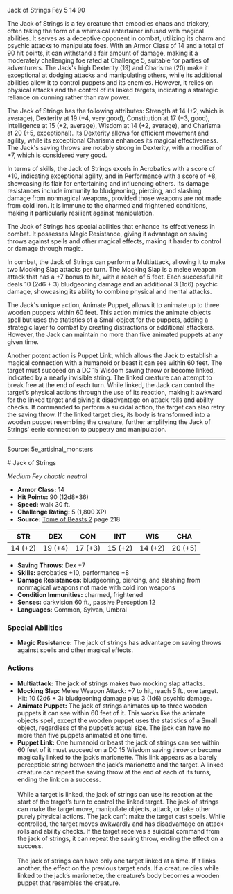 <MonsterName/>Jack of Strings</MonsterName>
<CreatureType/>Fey</CreatureType>
<CR/>5</CR>
<AC/>14</AC>
<HP/>90</HP>
<summary>The Jack of Strings is a fey creature that embodies chaos and trickery, often taking the form of a whimsical entertainer infused with magical abilities. It serves as a deceptive opponent in combat, utilizing its charm and psychic attacks to manipulate foes. With an Armor Class of 14 and a total of 90 hit points, it can withstand a fair amount of damage, making it a moderately challenging foe rated at Challenge 5, suitable for parties of adventurers. The Jack's high Dexterity (19) and Charisma (20) make it exceptional at dodging attacks and manipulating others, while its additional abilities allow it to control puppets and its enemies. However, it relies on physical attacks and the control of its linked targets, indicating a strategic reliance on cunning rather than raw power.</summary>

<detail>

The Jack of Strings has the following attributes: Strength at 14 (+2, which is average), Dexterity at 19 (+4, very good), Constitution at 17 (+3, good), Intelligence at 15 (+2, average), Wisdom at 14 (+2, average), and Charisma at 20 (+5, exceptional). Its Dexterity allows for efficient movement and agility, while its exceptional Charisma enhances its magical effectiveness. The Jack's saving throws are notably strong in Dexterity, with a modifier of +7, which is considered very good.

In terms of skills, the Jack of Strings excels in Acrobatics with a score of +10, indicating exceptional agility, and in Performance with a score of +8, showcasing its flair for entertaining and influencing others. Its damage resistances include immunity to bludgeoning, piercing, and slashing damage from nonmagical weapons, provided those weapons are not made from cold iron. It is immune to the charmed and frightened conditions, making it particularly resilient against manipulation.

The Jack of Strings has special abilities that enhance its effectiveness in combat. It possesses Magic Resistance, giving it advantage on saving throws against spells and other magical effects, making it harder to control or damage through magic.

In combat, the Jack of Strings can perform a Multiattack, allowing it to make two Mocking Slap attacks per turn. The Mocking Slap is a melee weapon attack that has a +7 bonus to hit, with a reach of 5 feet. Each successful hit deals 10 (2d6 + 3) bludgeoning damage and an additional 3 (1d6) psychic damage, showcasing its ability to combine physical and mental attacks.

The Jack's unique action, Animate Puppet, allows it to animate up to three wooden puppets within 60 feet. This action mimics the animate objects spell but uses the statistics of a Small object for the puppets, adding a strategic layer to combat by creating distractions or additional attackers. However, the Jack can maintain no more than five animated puppets at any given time.

Another potent action is Puppet Link, which allows the Jack to establish a magical connection with a humanoid or beast it can see within 60 feet. The target must succeed on a DC 15 Wisdom saving throw or become linked, indicated by a nearly invisible string. The linked creature can attempt to break free at the end of each turn. While linked, the Jack can control the target's physical actions through the use of its reaction, making it awkward for the linked target and giving it disadvantage on attack rolls and ability checks. If commanded to perform a suicidal action, the target can also retry the saving throw. If the linked target dies, its body is transformed into a wooden puppet resembling the creature, further amplifying the Jack of Strings' eerie connection to puppetry and manipulation.</detail>



---

Source: 5e_artisinal_monsters

<statblock>
# Jack of Strings

*Medium* *Fey* *chaotic neutral*

- **Armor Class:** 14
- **Hit Points:** 90 (12d8+36)
- **Speed:** walk 30 ft.
- **Challenge Rating:** 5 (1,800 XP)
- **Source:** [Tome of Beasts 2](https://koboldpress.com/kpstore/product/tome-of-beasts-2-for-5th-edition) page 218

| STR | DEX | CON | INT | WIS | CHA |
| --- | --- | --- | --- | --- | --- |
| 14 (+2) | 19 (+4) | 17 (+3) | 15 (+2) | 14 (+2) | 20 (+5) |

- **Saving Throws**: Dex +7
- **Skills:** acrobatics +10, performance +8
- **Damage Resistances:** bludgeoning, piercing, and slashing from nonmagical weapons not made with cold iron weapons
- **Condition Immunities:** charmed, frightened
- **Senses:** darkvision 60 ft., passive Perception 12
- **Languages:** Common, Sylvan, Umbral

### Special Abilities

- **Magic Resistance:** The jack of strings has advantage on saving throws against spells and other magical effects.

### Actions

- **Multiattack:** The jack of strings makes two mocking slap attacks.
- **Mocking Slap:** Melee Weapon Attack: +7 to hit, reach 5 ft., one target. Hit: 10 (2d6 + 3) bludgeoning damage plus 3 (1d6) psychic damage.
- **Animate Puppet:** The jack of strings animates up to three wooden puppets it can see within 60 feet of it. This works like the animate objects spell, except the wooden puppet uses the statistics of a Small object, regardless of the puppet’s actual size. The jack can have no more than five puppets animated at one time.
- **Puppet Link:** One humanoid or beast the jack of strings can see within 60 feet of it must succeed on a DC 15 Wisdom saving throw or become magically linked to the jack’s marionette. This link appears as a barely perceptible string between the jack’s marionette and the target. A linked creature can repeat the saving throw at the end of each of its turns, ending the link on a success.<br><br>While a target is linked, the jack of strings can use its reaction at the start of the target’s turn to control the linked target. The jack of strings can make the target move, manipulate objects, attack, or take other purely physical actions. The jack can’t make the target cast spells. While controlled, the target moves awkwardly and has disadvantage on attack rolls and ability checks. If the target receives a suicidal command from the jack of strings, it can repeat the saving throw, ending the effect on a success.<br><br>The jack of strings can have only one target linked at a time. If it links another, the effect on the previous target ends. If a creature dies while linked to the jack’s marionette, the creature’s body becomes a wooden puppet that resembles the creature.


</statblock>


